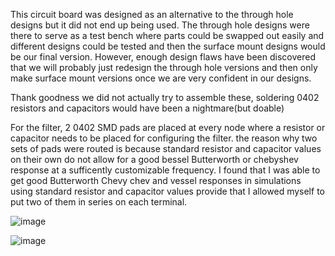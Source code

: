 This circuit board was designed as an alternative to the through hole designs but it did not end up being used. The through hole designs were there to serve as a test bench where parts could be swapped out easily and different designs could be tested and then the surface mount designs would be our final version. However, enough design flaws have been discovered that we will probably just redesign the through hole versions and then only make surface mount versions once we are very confident in our designs.

Thank goodness we did not actually try to assemble these, soldering 0402 resistors and capacitors would have been a nightmare(but doable)

For the filter, 2 0402 SMD pads are placed at every node where a resistor or capacitor needs to be placed for configuring the filter. the reason why two sets of pads were routed is because standard resistor and capacitor values on their own do not allow for a good bessel Butterworth or chebyshev response at a sufficently customizable frequency. I found that I was able to get good Butterworth Chevy chev and vessel responses in simulations using standard resistor and capacitor values provide that I allowed myself to put two of them in series on each terminal.


![image](https://github.com/PetervandenDoel/soundLocalizationHardware/assets/73015873/190cdb58-fa8e-480b-bf4e-937d2bf105f9)

![image](https://github.com/PetervandenDoel/soundLocalizationHardware/assets/73015873/7475415a-3f9f-41d8-98f4-bae59816b238)
